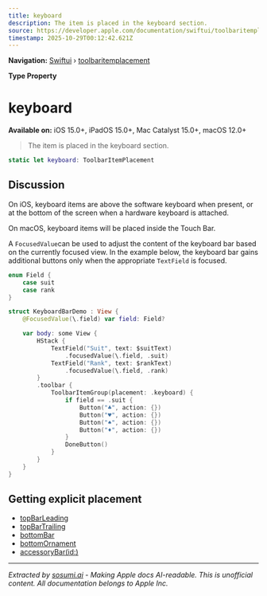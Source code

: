 ```yaml
---
title: keyboard
description: The item is placed in the keyboard section.
source: https://developer.apple.com/documentation/swiftui/toolbaritemplacement/keyboard
timestamp: 2025-10-29T00:12:42.621Z
---
```


**Navigation:** [Swiftui](/documentation/swiftui) › [toolbaritemplacement](/documentation/swiftui/toolbaritemplacement)

**Type Property**

# keyboard

**Available on:** iOS 15.0+, iPadOS 15.0+, Mac Catalyst 15.0+, macOS 12.0+

> The item is placed in the keyboard section.

```swift
static let keyboard: ToolbarItemPlacement
```

## Discussion

On iOS, keyboard items are above the software keyboard when present, or at the bottom of the screen when a hardware keyboard is attached.

On macOS, keyboard items will be placed inside the Touch Bar.

A `FocusedValue`can be used to adjust the content of the keyboard bar based on the currently focused view. In the example below, the keyboard bar gains additional buttons only when the appropriate `TextField` is focused.

```swift
enum Field {
    case suit
    case rank
}

struct KeyboardBarDemo : View {
    @FocusedValue(\.field) var field: Field?

    var body: some View {
        HStack {
            TextField("Suit", text: $suitText)
                .focusedValue(\.field, .suit)
            TextField("Rank", text: $rankText)
                .focusedValue(\.field, .rank)
        }
        .toolbar {
            ToolbarItemGroup(placement: .keyboard) {
                if field == .suit {
                    Button("♣️", action: {})
                    Button("♥️", action: {})
                    Button("♠️", action: {})
                    Button("♦️", action: {})
                }
                DoneButton()
            }
        }
    }
}
```

## Getting explicit placement

- [topBarLeading](/documentation/swiftui/toolbaritemplacement/topbarleading)
- [topBarTrailing](/documentation/swiftui/toolbaritemplacement/topbartrailing)
- [bottomBar](/documentation/swiftui/toolbaritemplacement/bottombar)
- [bottomOrnament](/documentation/swiftui/toolbaritemplacement/bottomornament)
- [accessoryBar(id:)](/documentation/swiftui/toolbaritemplacement/accessorybar(id:))

---

*Extracted by [sosumi.ai](https://sosumi.ai) - Making Apple docs AI-readable.*
*This is unofficial content. All documentation belongs to Apple Inc.*
